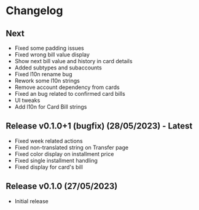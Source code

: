 # Changelog

## Next
- Fixed some padding issues 
- Fixed wrong bill value display
- Show next bill value and history in card details 
- Added subtypes and subaccounts 
- Fixed l10n rename bug 
- Rework some l10n strings
- Remove account dependency from cards 
- Fixed an bug related to confirmed card bills 
- UI tweaks 
- Add l10n for Card Bill strings 

## Release v0.1.0+1 (bugfix) (28/05/2023) - **Latest**  
- Fixed week related actions 
- Fixed non-translated string on Transfer page 
- Fixed color display on installment price 
- Fixed single installment handling 
- Fixed display for card's bill 

## Release v0.1.0 (27/05/2023)
- Initial release 
